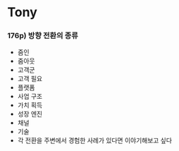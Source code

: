 # Tony

### 176p) 방향 전환의 종류

- 줌인
- 줌아웃
- 고객군
- 고객 필요
- 플랫폼
- 사업 구조
- 가치 획득
- 성장 엔진
- 채널
- 기술
- 각 전환을 주변에서 경험한 사례가 있다면 이야기해보고 싶다
